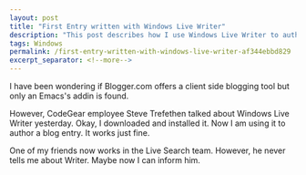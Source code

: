 ```yaml
---
layout: post
title: "First Entry written with Windows Live Writer"
description: "This post describes how I use Windows Live Writer to author a blog entry."
tags: Windows
permalink: /first-entry-written-with-windows-live-writer-af344ebbd829
excerpt_separator: <!--more-->
---
```

I have been wondering if Blogger.com offers a client side blogging tool but only an Emacs's addin is found.

However, CodeGear employee Steve Trefethen talked about Windows Live Writer yesterday. Okay, I downloaded and installed it. Now I am using it to author a blog entry. It works just fine.

One of my friends now works in the Live Search team. However, he never tells me about Writer. Maybe now I can inform him.
<!--more-->
